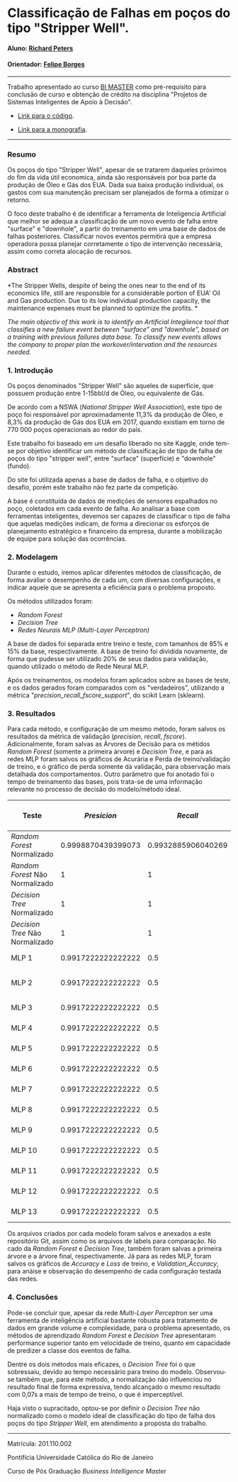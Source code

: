 <!-- antes de enviar a versão final, solicitamos que todos os comentários, colocados para orientação ao aluno, sejam removidos do arquivo -->
# Classificação de Falhas em poços do tipo "Stripper Well".

#### Aluno: [Richard Peters](https://github.com/richpe87/TCC_MasterBI)
#### Orientador: [Felipe Borges](https://github.com/link_do_github)

---

Trabalho apresentado ao curso [BI MASTER](https://ica.puc-rio.ai/bi-master) como pré-requisito para conclusão de curso e obtenção de crédito na disciplina "Projetos de Sistemas Inteligentes de Apoio à Decisão".

<!-- para os links a seguir, caso os arquivos estejam no mesmo repositório que este README, não há necessidade de incluir o link completo: basta incluir o nome do arquivo, com extensão, que o GitHub completa o link corretamente -->
- [Link para o código](https://github.com/link_do_repositorio). <!-- caso não aplicável, remover esta linha -->

- [Link para a monografia](https://link_da_monografia.com). <!-- caso não aplicável, remover esta linha -->

---

### Resumo

Os poços do tipo "Stripper Well", apesar de se tratarem daqueles próximos do fim da vida útil economica, ainda são responsáveis por boa parte da produção de Óleo e Gás dos EUA. Dada sua baixa produção individual, os gastos com sua manutenção precisam ser planejados de forma a otimizar o retorno. 

O foco deste trabalho é de identificar a ferramenta de Inteligencia Artificial que melhor se adequa a classificação de um novo evento de falha entre "surface" e "downhole", a partir do treinamento em uma base de dados de falhas posteriores. Classificar novos eventos permitirá que a empresa operadora possa planejar corretamente o tipo de intervenção necessária, assim como correta alocação de recursos. 


### Abstract 

*The Stripper Wells, despite of being the ones near to the end of its economics life, still are responsible for a considerable portion of EUA' Oil and Gas production. Due to its low individual production capacity, the maintenance expenses must be planned to optimize the profits. *

*The main objectiv of this work is to identify an Artificial Integilence tool that classifies a new failure event between "surface" and "downhole", based on a training with previous failures data base. To classify new events allows the company to proper plan the workover/intervation and the resources needed.*  

### 1. Introdução

Os poços denominados "Stripper Well" são aqueles de superfície, que possuem produção entre 1-15bbl/d de Óleo, ou equivalente de Gás. 

De acordo com a NSWA (*National Stripper Well Association*), este tipo de poço foi responsável por aproximadamente 11,3% da produção de Óleo, e 8,3% da produção de Gás dos EUA em 2017, quando existiam em torno de 770 000 poços operacionais ao redor do país.  

Este trabalho foi baseado em um desafio liberado no site Kaggle, onde tem-se por objetivo identificar um método de classificação de tipo de falha de poços do tipo "stripper well", entre "surface" (superfície) e "downhole" (fundo). 

Do site foi utilizada apenas a base de dados de falha, e o objetivo do desafio, porém este trabalho não fez parte da competição.

A base é constituída de dados de medições de sensores espalhados no poço, coletados em cada evento de falha. Ao analisar a base com ferramentas inteligentes, devemos ser capazes de classificar o tipo de falha que aquelas medições indicam, de forma a direcionar os esforços de planejamento estratégico e financeiro da empresa, durante a mobilização de equipe para solução das ocorrências. 


### 2. Modelagem

Durante o estudo, iremos aplicar diferentes métodos de classificação, de forma avaliar o desempenho de cada um, com diversas configurações, e indicar aquele que se apresenta a eficiência para o problema proposto.

Os métodos utilizados foram:

-	*Random Forest*
-	*Decision Tree*
-	*Redes Neurais MLP (Multi-Layer Perceptron)*

A base de dados foi separada entre treino e teste, com tamanhos de 85% e 15% da base, respectivamente. A base de treino foi dividida novamente, de forma que pudesse ser utilizado 20% de seus dados para validação, quando utilizado o método de Rede Neural MLP.

Após os treinamentos, os modelos foram aplicados sobre as bases de teste, e os dados gerados foram comparados com os "verdadeiros", utilizando a métrica "*precision_recall_fscore_support*", do scikit Learn (sklearn). 

### 3. Resultados

Para cada método, e configuração de um mesmo método, foram salvos os resultados da métrica de validação (*precision*, *recall*, *fscore*). Adicionalmente, foram salvas as Árvores de Decisão para os métidos *Random Forest* (somente a primeira árvore) e *Decision Tree*, e para as redes MLP foram salvos os gráficos de Acurária e Perda de treino/validação de treino, e o gráfico de perda somente da validação, para observação mais detalhada dos comportamentos. Outro parâmetro que foi anotado foi o tempo de treinamento das bases, pois trata-se de uma informação relevante no processo de decisão do modelo/método ideal.

|**Teste**|**_Presicion_**|**_Recall_**|**_fscore_**|**Tempo de Treino**|
|---|---|---|---|---|
|*Random Forest* Normalizado|0.9998870439399073|0.9932885906040269|0.9965651372113189|18,74s|
|*Random Forest* Não Normalizado|1|1|1|35,39s|
|*Decision Tree* Normalizado|1|1|1|1,06s|
|*Decision Tree* Não Normalizado|1|1|1|0,99s|
|MLP 1|0.9917222222222222|0.5|0.4958265643381323|57s (18 épocas)|
|MLP 2|0.9917222222222222|0.5|0.4958265643381323|104s (33 épocas)|
|MLP 3|0.9917222222222222|0.5|0.4958265643381323|41s (12 épocas)|
|MLP 4|0.9917222222222222|0.5|0.4958265643381323|55s (20 épocas)|
|MLP 5|0.9917222222222222|0.5|0.4958265643381323|75s (24 épocas)|
|MLP 6|0.9917222222222222|0.5|0.4958265643381323|69s (27 épocas)|
|MLP 7|0.9917222222222222|0.5|0.4958265643381323|50s (16 épocas)|
|MLP 8|0.9917222222222222|0.5|0.4958265643381323|69s (19 épocas)|
|MLP 9|0.9917222222222222|0.5|0.4958265643381323|75s (20 épocas)|
|MLP 10|0.9917222222222222|0.5|0.4958265643381323|83s (23 épocas)|
|MLP 11|0.9917222222222222|0.5|0.4958265643381323|75s (22 épocas)|
|MLP 12|0.9917222222222222|0.5|0.4958265643381323|99s (29 épocas)|
|MLP 13|0.9917222222222222|0.5|0.4958265643381323|52s (19 épocas)|

Os arquivos criados por cada modelo foram salvos e anexados a este repositório Git, assim como os arquivos de labels para comparação. No cado da *Random Forest* e *Decision Tree*, também foram salvas a primeira árvore e a árvore final, respectivamente. Já para as redes MLP, foram salvos os gráficos de *Accuracy* e *Loss* de treino, e *Validation_Accuracy*, para anáise e observação do desempenho de cada configuração testada das redes. 

### 4. Conclusões

Pode-se concluir que, apesar da rede *Multi-Layer Perceptron* ser uma ferramenta de inteligência artificial bastante robusta para tratamento de dados em grande volume e complexidade, para o problema apresentado, os métodos de aprendizado *Random Forest* e *Decision Tree* apresentaram performance superior tanto em velocidade de treino, quanto em capacidade de predizer a classe dos eventos de falha.

Dentre os dois métodos mais eficazes, o *Decision Tree* foi o que sobressaiu, devido ao tempo necessário para treino do modelo. Observou-se também que, para este método, a normalização não influenciou no resultado final de forma expressiva, tendo alcançado o mesmo resultado com 0,07s a mais de tempo de treino, o que é imperceptível.

Haja visto o supracitado, optou-se por definir o *Decision Tree* não normalizado como o modelo ideal de classificação do tipo de falha dos poços do tipo *Stripper Well*, em atendimento a proposta do trabalho. 

---

Matrícula: 201.110.002

Pontifícia Universidade Católica do Rio de Janeiro

Curso de Pós Graduação *Business Intelligence Master*
